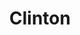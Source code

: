 ---
ee_id: '133'
site: '1'
type: '2'
long_id: 2011-140 Clinton
url: 2011-140-clinton
year: '2011'
medium: Pencil on paper (produced with Mutoh XP-300 Series printer)
commission:
add_credit:
dims: 15.75 x 13.4375  in
pitch: Bill Clinton as drawn in pencil by a plotter. Produced in an edition of 3.
ps: "<p>​I have to give credit to my mom for this one, drawing Clinton was totally
  her idea. Nice one! And yes, the signature is mechanical.:)</p>"
live_url:
related:
title: Clinton
youtube:
imgs: "{filedir_1}clinton-2011-140-digital-database-ih.jpg"
subheading:
year2: '2011'
download:
add_credits:
related_code:
! '':
layout: things-i-made
---